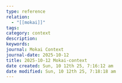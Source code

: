 ```yaml
---
type: reference
relation:
  - "[[mokai]]"
tags:
category: context
description:
keywords:
journal: Mokai Context
journal-date: 2025-10-12
title: 2025-10-12 Mokai-context
date created: Sun, 10 12th 25, 7:16:12 am
date modified: Sun, 10 12th 25, 7:18:18 am
---
```

